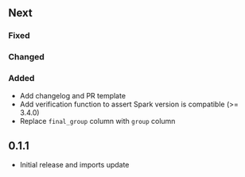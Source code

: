 ## Next

### Fixed

### Changed

### Added

* Add changelog and PR template
* Add verification function to assert Spark version is compatible (>= 3.4.0)
* Replace `final_group` column with `group` column

## 0.1.1

* Initial release and imports update